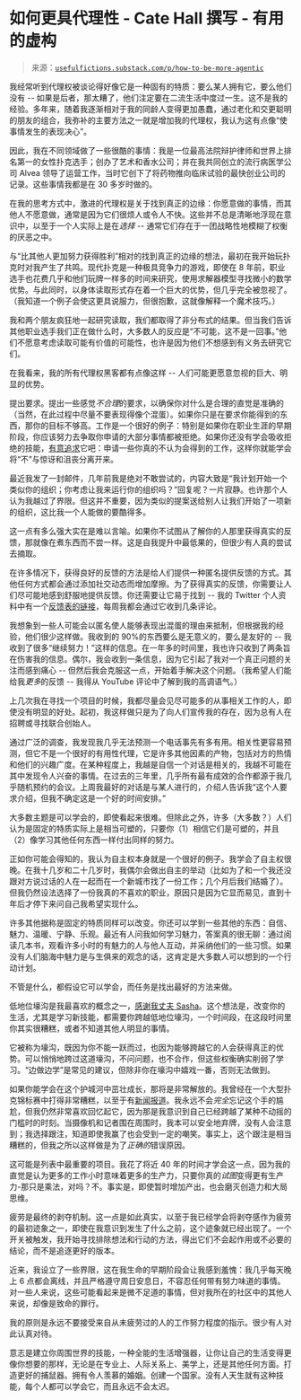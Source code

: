 <!--yml

category: 未分类

date: 2024-05-27 14:45:06

-->

# 如何更具代理性 - Cate Hall 撰写 - 有用的虚构

> 来源：[`usefulfictions.substack.com/p/how-to-be-more-agentic`](https://usefulfictions.substack.com/p/how-to-be-more-agentic)

我经常听到代理权被谈论得好像它是一种固有的特质：要么某人拥有它，要么他们没有 -- 如果是后者，那太糟了，他们注定要在二流生活中度过一生。这不是我的经验。多年来，随着我逐渐相对于我的同龄人变得更加愚蠢，通过老化和交更聪明的朋友的组合，我弥补的主要方法之一就是增加我的代理权，我认为这有点像“使事情发生的表现决心”。

因此，我在不同领域做了一些很酷的事情：我是一位最高法院辩护律师和世界上排名第一的女性扑克选手；创办了艺术和香水公司；并在我共同创立的流行病医学公司 Alvea 领导了运营工作，当时它创下了将药物推向临床试验的最快创业公司的记录。这些事情我都是在 30 多岁时做的。

在我的思考方式中，激进的代理权是关于找到真正的边缘：你愿意做的事情，而其他人不愿意做，通常是因为它们很烦人或令人不快。这些并不总是清晰地浮现在意识中，以至于一个人实际上是在*选择* -- 通常它们存在于一团战略性地模糊了权衡的厌恶之中。

与“比其他人更加努力获得胜利”相对的找到真正的边缘的想法，最初在我开始玩扑克时对我产生了共鸣。现代扑克是一种极具竞争力的游戏，即使在 8 年前，职业选手也花费几乎和他们玩牌一样多的时间来研究，使用求解器模型寻找微小的数学优势。与此同时，以身体读取形式存在着一个巨大的优势，但几乎完全被忽视了。（我知道一个例子会使这更具说服力，但很抱歉，这就像解释一个魔术技巧。）

我和两个朋友疯狂地一起研究读取，我们都取得了非分布式的结果。但当我们告诉其他职业选手我们正在做什么时，大多数人的反应是“不可能，这不是一回事。”他们不愿意考虑读取可能有价值的可能性，也许是因为他们不想感到有义务去研究它们。

在我看来，我的所有代理权黑客都有点像这样 -- 人们可能更愿意忽视的巨大、明显的优势。

提出要求。提出一些感觉*不合理*的要求，以确保你对什么是合理的直觉是准确的（当然，在此过程中尽量不要表现得像个混蛋）。如果你只是在要求你能得到的东西，那你的目标不够高。工作是一个很好的例子：特别是如果你在职业生涯的早期阶段，你应该努力去争取你申请的大部分事情都被拒绝。如果你还没有学会吸收拒绝的技能，[有意追求](https://youtu.be/-vZXgApsPCQ?si=Rj0FbacsSp34a-W2)它吧：申请一些你真的不认为会得到的工作，这样你就能学会将“不”与惊讶和沮丧分离开来。

最近我发了一封邮件，几年前我是绝对不敢尝试的，内容大致是“我计划开始一个类似你的组织；你考虑让我来运行你的组织吗？”回复呢？一片寂静。也许那个人认为我越过了界限。但这并不重要，因为类似的提案送给别人让我们开始了一项新的组织，这比我一个人能做的要酷得多。

这一点有多么强大实在是难以言喻。如果你不试图从了解你的人那里获得真实的反馈，那就像在煮东西而不尝一样。这是自我提升中最低果的，但很少有人真的尝试去摘取。

在许多情况下，获得良好的反馈的方法是给人们提供一种匿名提供反馈的方式。其他任何方式都会通过添加社交动态而增加摩擦。为了获得真实的反馈，你需要让人们尽可能地感到舒服地提供反馈。你还需要让它易于找到 -- 我的 Twitter 个人资料中有一个[反馈表的链接](http://shorturl.at/vxF24)，每周我都会通过它收到几条评论。

我想象到一些人可能会以匿名使人能够表现出混蛋的理由来抵制，但根据我的经验，他们很少这样做。我收到的 90%的东西要么是无意义的，要么是友好的 -- 我收到了很多“继续努力！”这样的信息。在一年多的时间里，我也许只收到了两条旨在伤害我的信息。偶尔，我会收到一条信息，因为它引起了我对一个真正问题的关注而感到痛心 -- 但然后我会克服这一点，开始着手解决这个问题。（我希望人们能给我*更多*的反馈 -- 我得从 YouTube 评论中了解到我的高调语气。）

上几次我在寻找一个项目的时候，我都尽量会见尽可能多的从事相关工作的人，即使没有明显的好处。起初，我这样做只是为了向人们宣传我的存在，因为总有人在招聘或寻找联合创始人。

通过广泛的调查，我发现我几乎无法预测一个电话事先有多有用。相关性更容易预测，但它不是一个很好的有用性代理，它是许多其他因素的产物，包括对方的热情和他们的兴趣广度。在某种程度上，我越是自信一个对话是相关的，我越不可能在其中发现令人兴奋的事情。在过去的三年里，几乎所有最有成效的合作都源于我几乎随机预约的会议。上周我最好的对话是与某人进行的，介绍人告诉我“这个人要求介绍，但我不确定这是一个好的时间安排。”

大多数主题是可以学会的，即使看起来很难。但除此之外，许多（大多数？）人们认为是固定的特质实际上是相当可塑的，只要你（1）相信它们是可塑的，并且（2）像学习其他任何东西一样付出同样的努力。

正如你可能会得知的，我认为自主权本身就是一个很好的例子。我学会了自主权很晚。在我十几岁和二十几岁时，我偶尔会做出自主的举动（比如为了和一个我还没跟对方说过话的人在一起而在一个新城市找了一份工作；几个月后我们结婚了）。但我仍然设法选择了一份我真的不喜欢的职业，原因只是因为它显而易见，直到十年后才停下来问自己我希望实现什么。

许多其他据称是固定的特质同样可以改变。你还可以学到一些其他的东西：自信、魅力、温暖、宁静、乐观。最近有人问我如何学习魅力，答案真的很无聊：通过阅读几本书，观看许多小时的有魅力的人与他人互动，并采纳他们的一些习惯。如果没有人们脑海中魅力是与生俱来的观念的话，这肯定是大多数人可以想到的一个行动计划。

不管是什么，都假设它可以学会，而任务是找出最好的方法来做。

低地位壕沟是我最喜欢的概念之一，[感谢我丈夫 Sasha](https://sashachapin.substack.com/p/the-moat-of-low-status-68a)。这个想法是，改变你的生活，尤其是学习新技能，都需要你跨越低地位壕沟，一个时间段，在这段时间里你其实很糟糕，或者不知道其他人明显的事情。

它被称为壕沟，既因为你不能一跃而过，也因为能够跨越它的人会获得真正的优势。可以悄悄地跨过这道壕沟，不问问题，也不合作，但这些权衡确实削弱了学习。“边做边学”是常见的建议，但除非你在壕沟中嬉戏一番，否则无法做到。

如果你能学会在这个护城河中茁壮成长，那将是非常解放的。我曾经在一个大型扑克锦标赛中打得非常糟糕，以至于有[新闻报道](https://www.worldpokertour.com/live_update/cate-hall-returns-to-wpt-five-diamond-discusses-ups-down-and-plans-should-she-reach-final-table-main-tour-wpt-five-diamond-world-poker-classic-season-2017-2018-1-25100-200/)。我永远不会*完全*忘记这个手的尴尬，但我仍然非常喜欢回忆起它，因为那是我意识到自己已经跨越了某种不动摇的门槛时的时刻。当摄像机和记者围在周围时，我本可以安全地弃牌，没有人会注意到；我选择跟注，知道即使我赢了也会受到一定的嘲笑。事实上，这个跟注是相当糟糕的，但我之所以这样做是为了*正确的*错误原因。

这可能是列表中最重要的项目。我花了将近 40 年的时间才学会这一点，因为我的直觉是认为更多的工作小时意味着更多的生产力，只要你真的*试图*变得更有生产力-那只是乘法，对吗？不。事实是，即使暂时增加产出，也会磨灭创造力和大局思维。

疲劳是最终的剥夺机制。这一点是如此真实，以至于我已经学会将剥夺感作为疲劳的最初迹象之一，即使在我意识到发生了什么之前，这个迹象就已经出现了。一个开关被触发，我开始寻找排除想法和行动的方法，得出它们不会起作用或不必要的结论，而不是追逐更好的版本。

近来，我设立了一些界限，这在我生命的早期阶段会让我感到羞愧：我几乎每天晚上 6 点都会离线，并且严格遵守周日安息日，不容忍任何带有努力味道的事情。对一些人来说，这些可能看起来是微不足道的事情，但对我所在的社区中的其他人来说，却像是致命的罪行。

我的原则是永远不要接受来自从未疲劳过的人的工作努力程度的指示。很少有人对此认真对待。

意志是建立你周围世界的技能，一种全能的生活增强器，让你让自己的生活变得更像你想要的那样，无论是在专业上、人际关系上、美学上，还是其他任何方面。打造更好的捕鼠器。拥有令人羡慕的婚姻。创建一个国家。没有人天生就有这种技能，每个人都可以学会它，而且永远不会太迟。
